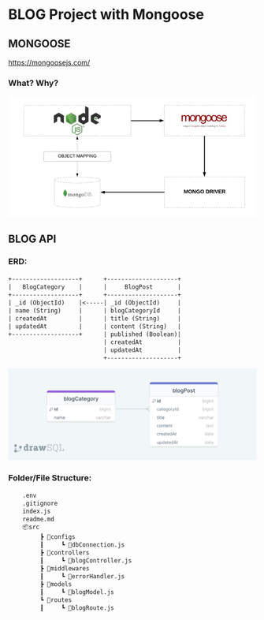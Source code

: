 # BLOG Project with Mongoose

## MONGOOSE

https://mongoosejs.com/

### What? Why?

![](./mongoose.png)

## BLOG API

### ERD:

```
+-------------------+      +--------------------+
|   BlogCategory    |      |     BlogPost       |
+-------------------+      +--------------------+
| _id (ObjectId)    |<-----| _id (ObjectId)     |
| name (String)     |      | blogCategoryId     |
| createdAt         |      | title (String)     |
| updatedAt         |      | content (String)   |
+-------------------+      | published (Boolean)|
                           | createdAt          |
                           | updatedAt          |
                           +--------------------+

```

![ERD](./erdBlogAPI.png)

### Folder/File Structure:

```
    .env
    .gitignore
    index.js
    readme.md
    📦src
         ┣ 📂configs
         ┃     ┗ 📜dbConnection.js
         ┣ 📂controllers
         ┃     ┗ 📜blogController.js
         ┣ 📂middlewares
         ┃     ┗ 📜errorHandler.js
         ┣ 📂models
         ┃     ┗ 📜blogModel.js
         ┗ 📂routes
         ┃     ┗ 📜blogRoute.js
```


